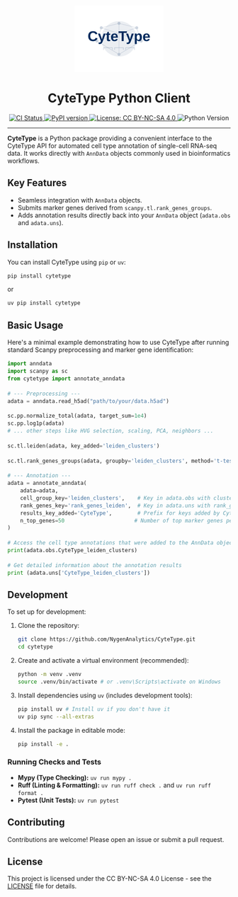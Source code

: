 <p align="center">
  <img src="logo.svg" alt="CyteType Logo" width="200"/>
</p>

<h1 align="center">CyteType Python Client</h1>

<p align="center">
  <!-- GitHub Actions CI Badge -->
  <a href="https://github.com/NygenAnalytics/CyteType/actions/workflows/publish.yml">
    <img src="https://github.com/NygenAnalytics/CyteType/actions/workflows/publish.yml/badge.svg" alt="CI Status">
  </a>
  <a href="https://pypi.org/project/cytetype/">
    <img src="https://img.shields.io/pypi/v/cytetype.svg" alt="PyPI version">
  </a>
  <a href="https://github.com/NygenAnalytics/CyteType/blob/main/LICENSE">
    <img src="https://img.shields.io/badge/License-CC%20BY--NC--SA%204.0-lightgrey.svg" alt="License: CC BY-NC-SA 4.0">
  </a>
  <img src="https://img.shields.io/badge/python-≥3.12-blue.svg" alt="Python Version">
</p>

---

**CyteType** is a Python package providing a convenient interface to the CyteType API for automated cell type annotation of single-cell RNA-seq data. It works directly with `AnnData` objects commonly used in bioinformatics workflows.

## Key Features

*   Seamless integration with `AnnData` objects.
*   Submits marker genes derived from `scanpy.tl.rank_genes_groups`.
*   Adds annotation results directly back into your `AnnData` object (`adata.obs` and `adata.uns`).

## Installation

You can install CyteType using `pip` or `uv`:

```bash
pip install cytetype
```

or

```bash
uv pip install cytetype
```

## Basic Usage

Here's a minimal example demonstrating how to use CyteType after running standard Scanpy preprocessing and marker gene identification:

```python
import anndata
import scanpy as sc
from cytetype import annotate_anndata

# --- Preprocessing ---
adata = anndata.read_h5ad("path/to/your/data.h5ad")

sc.pp.normalize_total(adata, target_sum=1e4)
sc.pp.log1p(adata)
# ... other steps like HVG selection, scaling, PCA, neighbors ...

sc.tl.leiden(adata, key_added='leiden_clusters')

sc.tl.rank_genes_groups(adata, groupby='leiden_clusters', method='t-test', key_added='rank_genes_leiden')

# --- Annotation ---
adata = annotate_anndata(
    adata=adata,
    cell_group_key='leiden_clusters',    # Key in adata.obs with cluster labels
    rank_genes_key='rank_genes_leiden',  # Key in adata.uns with rank_genes_groups results
    results_key_added='CyteType',        # Prefix for keys added by CyteType
    n_top_genes=50                      # Number of top marker genes per cluster to submit
)

# Access the cell type annotations that were added to the AnnData object
print(adata.obs.CyteType_leiden_clusters)

# Get detailed information about the annotation results
print (adata.uns['CyteType_leiden_clusters'])

```

## Development

To set up for development:

1.  Clone the repository:
    ```bash
    git clone https://github.com/NygenAnalytics/CyteType.git
    cd cytetype
    ```
2.  Create and activate a virtual environment (recommended):
    ```bash
    python -m venv .venv
    source .venv/bin/activate # or .venv\Scripts\activate on Windows
    ```
3.  Install dependencies using `uv` (includes development tools):
    ```bash
    pip install uv # Install uv if you don't have it
    uv pip sync --all-extras
    ```
4.  Install the package in editable mode:
    ```bash
    pip install -e .
    ```

### Running Checks and Tests

*   **Mypy (Type Checking):** `uv run mypy .`
*   **Ruff (Linting & Formatting):** `uv run ruff check .` and `uv run ruff format .`
*   **Pytest (Unit Tests):** `uv run pytest`


## Contributing

Contributions are welcome! Please open an issue or submit a pull request.

## License

This project is licensed under the CC BY-NC-SA 4.0 License - see the [LICENSE](LICENSE) file for details.
